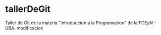 # tallerDeGit

Taller de Git de la materia "Introduccion a la Programacion" de la FCEyN - UBA.
modificacion